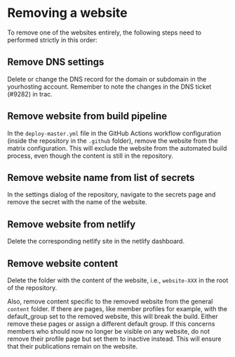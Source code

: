 # Removing a website

To remove one of the websites entirely, the following steps need to performed strictly in this order:

## Remove DNS settings

Delete or change the DNS record for the domain or subdomain in the yourhosting account. Remember to note the changes in the DNS ticket (#9282) in trac.

## Remove website from build pipeline

In the `deploy-master.yml` file in the GitHub Actions workflow configuration (inside the repository in the `.github` folder), remove the website from the matrix configuration. This will exclude the website from the automated build process, even though the content is still in the repository.

## Remove website name from list of secrets

In the settings dialog of the repository, navigate to the secrets page and remove the secret with the name of the website.

## Remove website from netlify

Delete the corresponding netlify site in the netlify dashboard.

## Remove website content

Delete the folder with the content of the website, i.e., `website-XXX` in the root of the repository.

Also, remove content specific to the removed website from the general `content` folder. If there are pages, like member profiles for example, with the default_group set to the removed website, this will break the build. Either remove these pages or assign a different default group. If this concerns members who should now no longer be visible on any website, do not remove their profile page but set them to inactive instead. This will ensure that their publications remain on the website.
